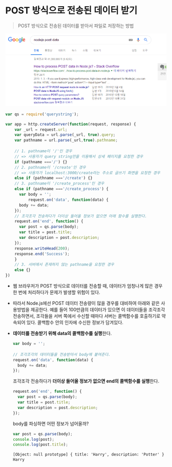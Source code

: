 # POST 방식으로 전송된 데이터 받기

> POST 방식으로 전송된 데이터를 받아서 파일로 저장하는 방법

![1559287862602](assets/1559287862602.png)



```javascript
var qs = require('querystring');
```

```javascript
var app = http.createServer(function(request, response) {
    var _url = request.url;
    var queryData = url.parse(_url, true).query;
    var pathname = url.parse(_url,true).pathname;
    
    // 1. pathname이 '/'인 경우
    // => 사용자가 query string만을 이용해서 상세 페이지를 요청한 경우
    if (pathname ==='/') {}
    // 2. pathname이 '/create'인 경우
    // => 사용자가 localhost:3000/create라는 주소로 글쓰기 화면을 요청한 경우
    else if (pathname ==='/create') {}
    // 3. pathname이 '/create_process'인 경우
    else if (pathname ==='/create_process') {
      var body = '';
          request.on('data', function(data) {
      body += data;
    });
    // 조각조각 전송하다가 더이상 들어올 정보가 없으면 아래 함수를 실행한다.
    request.on('end', function() {
      var post = qs.parse(body);
      var title = post.title;
      var description = post.description;
    });
    response.writeHead(200);
    response.end('Success');
    }
    // 3. 서버에서 존재하지 않는 pathname을 요청한 경우
    else {}
})
```

* 웹 브라우저가 POST 방식으로 데이터를 전송할 때,
  데이터가 엄청나게 많은 경우 한 번에 처리하다가 문제가 발생할 위험이 있다.

* 따라서 Node.js에선 POST 데이터 전송량이 많을 경우를 대비하여 아래와 같은 사용방법을 제공한다.
  예를 들어 100만큼의 데이터가 있으면 이 데이터들을 조각조각 전송하면서, 조각들을 서버 쪽에서 수신할 때마다 서버는 콜백함수를 호출하기로 약속되어 있다. 콜백함수 안의 인자에 수신한 정보가 담겨있다.

* **데이터를 전송받기 위해 data의 콜백함수를 실행**한다.

  ```javascript
  var body = '';
  
  // 조각조각의 데이터들을 전송받아서 body에 붙여준다.
  request.on('data', function(data) {
    body += data;
  });
  ```

  조각조각 전송하다가 **더이상 들어올 정보가 없으면 end의 콜백함수를 실행**한다.

  ```javascript
  request.on('end', function() {
    var post = qs.parse(body);
    var title = post.title;
    var description = post.description;
  });
  ```

  body를 파싱하면 어떤 정보가 넘어올까?

  ```javascript
  var post = qs.parse(body);
  console.log(post);
  console.log(post.title);
  ```

  ```
  [Object: null prototype] { title: 'Harry', description: 'Potter' }
  Harry
  ```

  

  

  